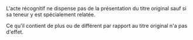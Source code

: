 L'acte récognitif ne dispense pas de la présentation du titre original sauf si sa teneur y est spécialement relatée. 


Ce qu'il contient de plus ou de différent par rapport au titre original n'a pas d'effet. 


  

  
